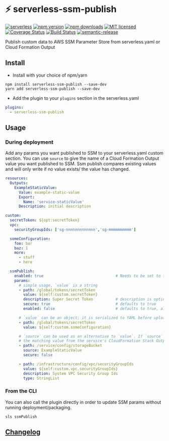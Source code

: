# :zap: serverless-ssm-publish
[![serverless](http://public.serverless.com/badges/v3.svg)](http://www.serverless.com)
[![npm version](https://badge.fury.io/js/serverless-ssm-publish.svg)](https://badge.fury.io/js/serverless-ssm-publish)
[![npm downloads](https://img.shields.io/npm/dt/serverless-ssm-publish.svg?style=flat&logo=npm)](https://www.npmjs.com/package/serverless-ssm-publish)
[![MIT licensed](https://img.shields.io/badge/license-MIT-blue.svg)](https://raw.githubusercontent.com/mysense-ai/ServerlessPlugin-SSMPublish/master/LICENSE)
[![Coverage Status](https://codecov.io/gh/mysense-ai/ServerlessPlugin-SSMPublish/branch/master/graph/badge.svg)](https://codecov.io/gh/mysense-ai/ServerlessPlugin-SSMPublish)
[![Build Status](https://travis-ci.com/mysense-ai/ServerlessPlugin-SSMPublish.svg?branch=master)](https://travis-ci.com/mysense-ai/ServerlessPlugin-SSMPublish)
[![semantic-release](https://img.shields.io/badge/%20%20%F0%9F%93%A6%F0%9F%9A%80-semantic--release-e10079.svg)](https://github.com/semantic-release/semantic-release)

Publish custom data to AWS SSM Parameter Store from serverless.yaml or Cloud Formation Output

## Install

* Install with your choice of npm/yarn
```
npm install serverless-ssm-publish --save-dev
yarn add serverless-ssm-publish --save-dev
```
* Add the plugin to your `plugins` section in the serverless.yaml
```yaml
plugins:
  - serverless-ssm-publish
```

## Usage

### During deployment

Add any params you want published to SSM to your serverless.yaml custom section.
You can use `source` to give the name of a Cloud Formation Output value you want published to SSM.
Ssm publish compares existing values and will only write if no value exists/ the value has changed.

```yaml
resources:
  Outputs:
    ExampleStaticValue:
      Value: example-static-value
      Export:
        Name: 'service-staticValue'
      Description: initial description

custom:
  secretToken: ${opt:secretToken}
  vpc:
    securityGroupIds: ['sg-nnnnnnnnnnnnn','sg-mmmmmmmmmm']

  someConfiguration:
    foo: bar
    baz: 1
    more:
      - stuff
      - here

  ssmPublish:
    enabled: true                                # Needs to be set to true
    params:
      # simple usage, `value` is a string
      - path: /global/tokens/secretToken
        value: ${self:custom.secretToken}
        description: Super Secret Token          # description is optional
        secure: true                             # defaults to true
        enabled: false                           # defaults to true, allows granular control over publishing params

      # `value` can be an object; it is serialized to YAML before upload to SSM
      - path: /global/tokens/secretToken
        value: ${self:custom.someConfiguration}

      # `source` can be used as an alternative to `value`. If `source` is given, ssmPublish will retrieve
      # the matching value from the service's CloudFormation Stack Outputs
      - path: /service/config/storageBucket
        source: ExampleStaticValue
        secure: false

      - path: /infrastructure/config/vpc/securityGroupIds
        value: ${self:custom.vpc.securityGroupIds}
        description: System VPC Security Group Ids
        type: StringList
```

### From the CLI

You can also call the plugin directly in order to update SSM params without running deployment/packaging.

`sls ssmPublish`

## [Changelog](./CHANGELOG.md)
